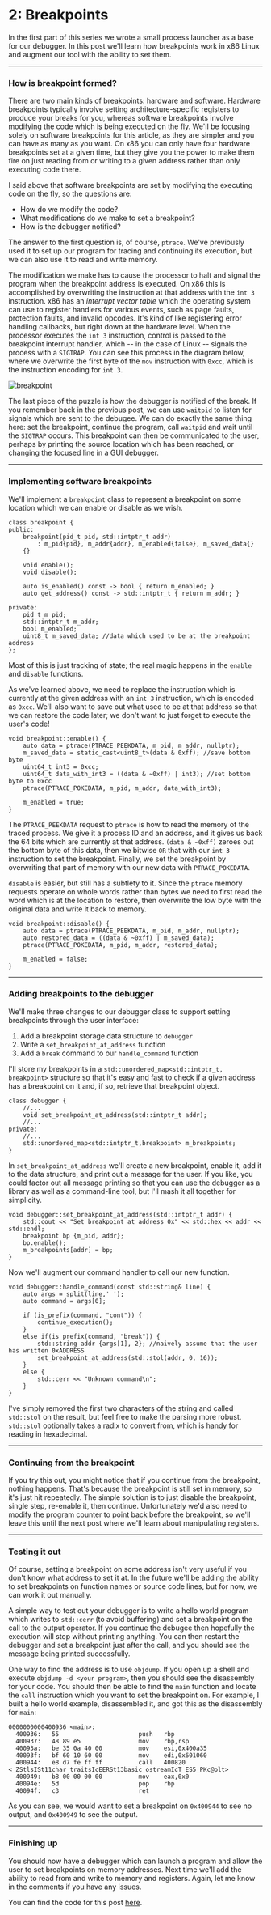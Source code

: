 # 2: Breakpoints

In the first part of this series we wrote a small process launcher as a base for our debugger. In this post we'll learn how breakpoints work in x86 Linux and augment our tool with the ability to set them.

-------------------------------

### How is breakpoint formed?

There are two main kinds of breakpoints: hardware and software. Hardware breakpoints typically involve setting architecture-specific registers to produce your breaks for you, whereas software breakpoints involve modifying the code which is being executed on the fly. We'll be focusing solely on software breakpoints for this article, as they are simpler and you can have as many as you want. On x86 you can only have four hardware breakpoints set at a given time, but they give you the power to make them fire on just reading from or writing to a given address rather than only executing code there.

I said above that software breakpoints are set by modifying the executing code on the fly, so the questions are:

- How do we modify the code?
- What modifications do we make to set a breakpoint?
- How is the debugger notified?

The answer to the first question is, of course, `ptrace`. We've previously used it to set up our program for tracing and continuing its execution, but we can also use it to read and write memory.

The modification we make has to cause the processor to halt and signal the program when the breakpoint address is executed. On x86 this is accomplished by overwriting the instruction at that address with the `int 3` instruction. x86 has an *interrupt vector table* which the operating system can use to register handlers for various events, such as page faults, protection faults, and invalid opcodes. It's kind of like registering error handling callbacks, but right down at the hardware level. When the processor executes the `int 3` instruction, control is passed to the breakpoint interrupt handler, which -- in the case of Linux -- signals the process with a `SIGTRAP`. You can see this process in the diagram below, where we overwrite the first byte of the `mov` instruction with `0xcc`, which is the instruction encoding for `int 3`.

![breakpoint](/images/breakpoint.png)

The last piece of the puzzle is how the debugger is notified of the break. If you remember back in the previous post, we can use `waitpid` to listen for signals which are sent to the debugee. We can do exactly the same thing here: set the breakpoint, continue the program, call `waitpid` and wait until the `SIGTRAP` occurs. This breakpoint can then be communicated to the user, perhaps by printing the source location which has been reached, or changing the focused line in a GUI debugger.

------------------------------

### Implementing software breakpoints

We'll implement a `breakpoint` class to represent a breakpoint on some location which we can enable or disable as we wish.

~~~~~~~~
class breakpoint {
public:
    breakpoint(pid_t pid, std::intptr_t addr)
        : m_pid{pid}, m_addr{addr}, m_enabled{false}, m_saved_data{}
    {}

    void enable();
    void disable();

    auto is_enabled() const -> bool { return m_enabled; }
    auto get_address() const -> std::intptr_t { return m_addr; }

private:
    pid_t m_pid;
    std::intptr_t m_addr;
    bool m_enabled;
    uint8_t m_saved_data; //data which used to be at the breakpoint address
};
~~~~~~~~

Most of this is just tracking of state; the real magic happens in the `enable` and `disable` functions.

As we've learned above, we need to replace the instruction which is currently at the given address with an `int 3` instruction, which is encoded as `0xcc`. We'll also want to save out what used to be at that address so that we can restore the code later; we don't want to just forget to execute the user's code!

~~~~~~~~
void breakpoint::enable() {
    auto data = ptrace(PTRACE_PEEKDATA, m_pid, m_addr, nullptr);
    m_saved_data = static_cast<uint8_t>(data & 0xff); //save bottom byte
    uint64_t int3 = 0xcc;
    uint64_t data_with_int3 = ((data & ~0xff) | int3); //set bottom byte to 0xcc
    ptrace(PTRACE_POKEDATA, m_pid, m_addr, data_with_int3);

    m_enabled = true;
}
~~~~~~~~

The `PTRACE_PEEKDATA` request to `ptrace` is how to read the memory of the traced process. We give it a process ID and an address, and it gives us back the 64 bits which are currently at that address. `(data & ~0xff)` zeroes out the bottom byte of this data, then we bitwise `OR` that with our `int 3` instruction to set the breakpoint. Finally, we set the breakpoint by overwriting that part of memory with our new data with `PTRACE_POKEDATA`.

`disable` is easier, but still has a subtlety to it. Since the `ptrace` memory requests operate on whole words rather than bytes we need to first read the word which is at the location to restore, then overwrite the low byte with the original data and write it back to memory.

~~~~~~~~
void breakpoint::disable() {
    auto data = ptrace(PTRACE_PEEKDATA, m_pid, m_addr, nullptr);
    auto restored_data = ((data & ~0xff) | m_saved_data);
    ptrace(PTRACE_POKEDATA, m_pid, m_addr, restored_data);

    m_enabled = false;
}
~~~~~~~~

------------------------------

### Adding breakpoints to the debugger

We'll make three changes to our debugger class to support setting breakpoints through the user interface:

1. Add a breakpoint storage data structure to `debugger`
2. Write a `set_breakpoint_at_address` function
3. Add a `break` command to our `handle_command` function

I'll store my breakpoints in a `std::unordered_map<std::intptr_t, breakpoint>` structure so that it's easy and fast to check if a given address has a breakpoint on it and, if so, retrieve that breakpoint object.


~~~~~~~~
class debugger {
    //...
    void set_breakpoint_at_address(std::intptr_t addr);
    //...
private:
    //...
    std::unordered_map<std::intptr_t,breakpoint> m_breakpoints;
}
~~~~~~~~

In `set_breakpoint_at_address` we'll create a new breakpoint, enable it, add it to the data structure, and print out a message for the user. If you like, you could factor out all message printing so that you can use the debugger as a library as well as a command-line tool, but I'll mash it all together for simplicity.

~~~~~~~~
void debugger::set_breakpoint_at_address(std::intptr_t addr) {
    std::cout << "Set breakpoint at address 0x" << std::hex << addr << std::endl;
    breakpoint bp {m_pid, addr};
    bp.enable();
    m_breakpoints[addr] = bp;
}
~~~~~~~~

Now we'll augment our command handler to call our new function.

~~~~~~~~
void debugger::handle_command(const std::string& line) {
    auto args = split(line,' ');
    auto command = args[0];

    if (is_prefix(command, "cont")) {
        continue_execution();
    }
    else if(is_prefix(command, "break")) {
        std::string addr {args[1], 2}; //naively assume that the user has written 0xADDRESS
        set_breakpoint_at_address(std::stol(addr, 0, 16));
    }
    else {
        std::cerr << "Unknown command\n";
    }
}
~~~~~~~~

I've simply removed the first two characters of the string and called `std::stol` on the result, but feel free to make the parsing more robust. `std::stol` optionally takes a radix to convert from, which is handy for reading in hexadecimal.

------------------------------

### Continuing from the breakpoint

If you try this out, you might notice that if you continue from the breakpoint, nothing happens. That's because the breakpoint is still set in memory, so it's just hit repeatedly. The simple solution is to just disable the breakpoint, single step, re-enable it, then continue. Unfortunately we'd also need to modify the program counter to point back before the breakpoint, so we'll leave this until the next post where we'll learn about manipulating registers.

-----------------------------

### Testing it out

Of course, setting a breakpoint on some address isn't very useful if you don't know what address to set it at. In the future we'll be adding the ability to set breakpoints on function names or source code lines, but for now, we can work it out manually.

A simple way to test out your debugger is to write a hello world program which writes to `std::cerr` (to avoid buffering) and set a breakpoint on the call to the output operator. If you continue the debugee then hopefully the execution will stop without printing anything. You can then restart the debugger and set a breakpoint just after the call, and you should see the message being printed successfully.

One way to find the address is to use `objdump`. If you open up a shell and execute `objdump -d <your program>`, then you should see the disassembly for your code. You should then be able to find the `main` function and locate the `call` instruction which you want to set the breakpoint on. For example, I built a hello world example, disassembled it, and got this as the disassembly for `main`:

~~~~~~~~
0000000000400936 <main>:
  400936:	55                   	push   rbp
  400937:	48 89 e5             	mov    rbp,rsp
  40093a:	be 35 0a 40 00       	mov    esi,0x400a35
  40093f:	bf 60 10 60 00       	mov    edi,0x601060
  400944:	e8 d7 fe ff ff       	call   400820 <_ZStlsISt11char_traitsIcEERSt13basic_ostreamIcT_ES5_PKc@plt>
  400949:	b8 00 00 00 00       	mov    eax,0x0
  40094e:	5d                   	pop    rbp
  40094f:	c3                   	ret
~~~~~~~~

As you can see, we would want to set a breakpoint on `0x400944` to see no output, and `0x400949` to see the output.

------------------------------

### Finishing up

You should now have a debugger which can launch a program and allow the user to set breakpoints on memory addresses. Next time we'll add the ability to read from and write to memory and registers. Again, let me know in the comments if you have any issues.

You can find the code for this post [here](https://github.com/TartanLlama/minidbg/tree/tut_break).
